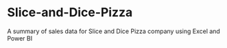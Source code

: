 # Slice-and-Dice-Pizza
A summary of sales data for Slice and Dice Pizza company using Excel and Power BI

